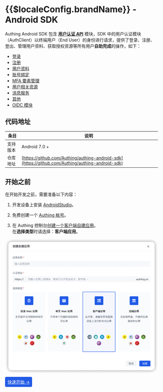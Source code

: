 # {{$localeConfig.brandName}} - Android SDK

<LastUpdated/>

Authing Android SDK 包含 [**用户认证 API**](./apis/) 模块，SDK 中的用户认证模块（AuthClient）以终端用户（End User）的身份进行请求，提供了登录、注册、登出、管理用户资料、获取授权资源等所有用户**自助完成**的操作，如下：

* [登录](./apis/登录/signin-by-account-password.md)
* [注册](./apis/注册/signup-by-username-password.md)
* [用户资料](./apis/用户资料/get-profile.md)
* [账号绑定](./apis/账号绑定/link-extidp.md)
* [MFA 要素管理](./apis/mfa-要素管理/send-enroll-factor-request.md)
* [用户相关资源](./apis/用户相关资源/get-my-login-history.md)
* [消息服务](./apis/消息服务/send-sms.md)
* [其他](./apis/其他/system.md)
* [OIDC 模块](./apis/oidc.md)



## 代码地址

| 条目     | 说明                                                         |
| -------- | ------------------------------------------------------------ |
| 支持版本 | Android 7.0 +                                                |
| 仓库地址 | [https://github.com/Authing/authing-android-sdk](https://github.com/Authing/authing-android-sdk) |

## 开始之前

在开始开发之前，需要准备以下内容：

1. 开发设备上安装 [AndroidStudio](https://developer.android.google.cn/studio)。

2. 免费创建一个 [Authing 帐号](https://www.authing.cn/)。

3. 在 Authing 控制台[创建一个客户端自建应用](https://docs.authing.cn/v2/guides/app-new/create-app/create-app.html)。<br/>在**选择类型**时请选择：**客户端应用**。

<img src="./images/create_client_application.png" alt="drawing" width="620"/>



<br>

<span style="background-color: #215ae5;a:link:color:#FFF;padding:8px;border-radius: 4px;"><a href="./quick.html" style="color:#FFF;">快速开始 →</a>
</span>

<br>
